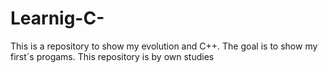 # Learnig-C-
This is a repository to show my evolution and C++. The goal is to show my first´s progams. This repository is by own studies
